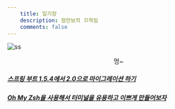 ```yaml
---
    title: 일기장
    description: 잠만보의 끄적임
    comments: false
---
```


![](https://media2.giphy.com/media/LT6BnfiyOWsqQ/giphy.gif "ss")

<center>멍~</center>

##### [스프링 부트 1.5.4에서 2.0으로 마이그레이션 하기](archives/2020/spring-boot-2.0-migration-from-1.5.4/)

##### [Oh My Zsh을 사용해서 터미널을 유용하고 이쁘게 만들어보자](use-oh-my-zsh-to-make-the-terminal-useful-and-beautiful.html)  